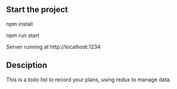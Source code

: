 ## Start the project

npm install

npm run start 

Server running at http://localhost:1234 

## Desciption
This is  a todo list to record your plans, using redux to manage data.